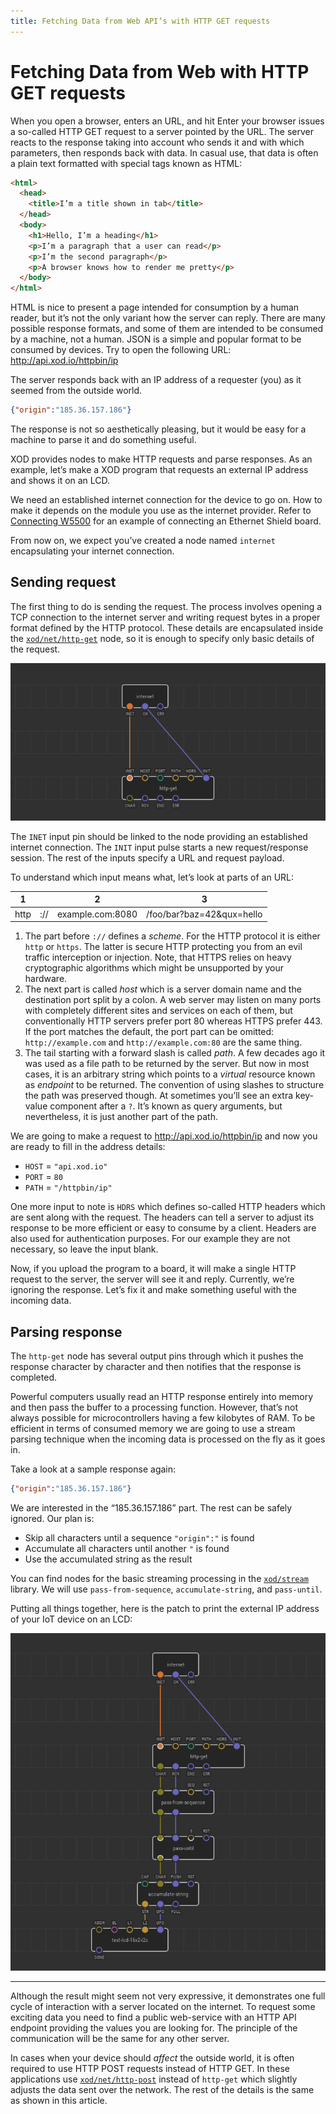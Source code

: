 ```yaml
---
title: Fetching Data from Web API’s with HTTP GET requests
---
```


# Fetching Data from Web with HTTP GET requests

When you open a browser, enters an URL, and hit Enter your browser issues a
so-called HTTP GET request to a server pointed by the URL. The server reacts to
the response taking into account who sends it and with which parameters, then
responds back with data. In casual use, that data is often a plain text
formatted with special tags known as HTML:

```html
<html>
  <head>
    <title>I’m a title shown in tab</title>
  </head>
  <body>
    <h1>Hello, I’m a heading</h1>
    <p>I’m a paragraph that a user can read</p>
    <p>I’m the second paragraph</p>
    <p>A browser knows how to render me pretty</p>
  </body>
</html>
```

HTML is nice to present a page intended for consumption by a human reader, but
it’s not the only variant how the server can reply. There are many possible
response formats, and some of them are intended to be consumed by a machine, not
a human. JSON is a simple and popular format to be consumed by devices. Try to
open the following URL: http://api.xod.io/httpbin/ip

The server responds back with an IP address of a requester (you) as it seemed
from the outside world.

```json
{"origin":"185.36.157.186"}
```

The response is not so aesthetically pleasing, but it would be easy for a
machine to parse it and do something useful.

XOD provides nodes to make HTTP requests and parse responses. As an example,
let’s make a XOD program that requests an external IP address and shows it on an
LCD.

We need an established internet connection for the device to go on. How to make
it depends on the module you use as the internet provider. Refer to
[Connecting W5500](../w5500-connection/) for an example of connecting an
Ethernet Shield board.

From now on, we expect you’ve created a node named `internet` encapsulating your
internet connection.

## Sending request

The first thing to do is sending the request. The process involves opening a TCP
connection to the internet server and writing request bytes in a proper format
defined by the HTTP protocol. These details are encapsulated inside the
[`xod/net/http-get`](https://xod.io/libs/xod/net/http-get) node, so it is enough
to specify only basic details of the request.

![HTTP request on ready](./request.patch.png)

The `INET` input pin should be linked to the node providing an established
internet connection. The `INIT` input pulse starts a new request/response
session. The rest of the inputs specify a URL and request payload.

To understand which input means what, let’s look at parts of an URL:

<table class="ui very basic collapsing table">
  <thead>
    <tr>
      <th><div class="ui teal label">1</div></th>
      <th></th>
      <th><div class="ui teal label">2</div></th>
      <th><div class="ui teal label">3</div></th>
    </tr>
  </thead>
  <tbody>
    <tr>
      <td>http</td>
      <td>://</td>
      <td>example.com:8080</td>
      <td>/foo/bar?baz=42&qux=hello</td>
    </tr>
  </tbody>
</table>

1.  The part before `://` defines a _scheme_. For the HTTP protocol it is either
    `http` or `https`. The latter is secure HTTP protecting you from an evil
    traffic interception or injection. Note, that HTTPS relies on heavy
    cryptographic algorithms which might be unsupported by your hardware.
2.  The next part is called _host_ which is a server domain name and the
    destination port split by a colon. A web server may listen on many ports
    with completely different sites and services on each of them, but
    conventionally HTTP servers prefer port 80 whereas HTTPS prefer 443. If the
    port matches the default, the port part can be omitted: `http://example.com`
    and `http://example.com:80` are the same thing.
3.  The tail starting with a forward slash is called _path_. A few decades ago
    it was used as a file path to be returned by the server. But now in most
    cases, it is an arbitrary string which points to a _virtual_ resource known
    as _endpoint_ to be returned. The convention of using slashes to structure
    the path was preserved though. At sometimes you’ll see an extra key-value
    component after a `?`. It’s known as query arguments, but nevertheless, it
    is just another part of the path.

We are going to make a request to http://api.xod.io/httpbin/ip and now you are
ready to fill in the address details:

- `HOST` = `"api.xod.io"`
- `PORT` = `80`
- `PATH` = `"/httpbin/ip"`

One more input to note is `HDRS` which defines so-called HTTP headers which are
sent along with the request. The headers can tell a server to adjust its
response to be more efficient or easy to consume by a client. Headers are also
used for authentication purposes. For our example they are not necessary, so
leave the input blank.

Now, if you upload the program to a board, it will make a single HTTP request to
the server, the server will see it and reply. Currently, we’re ignoring the
response. Let’s fix it and make something useful with the incoming data.

## Parsing response

The `http-get` node has several output pins through which it pushes the response
character by character and then notifies that the response is completed.

Powerful computers usually read an HTTP response entirely into memory and then
pass the buffer to a processing function. However, that’s not always possible
for microcontrollers having a few kilobytes of RAM. To be efficient in terms of
consumed memory we are going to use a stream parsing technique when the incoming
data is processed on the fly as it goes in.

Take a look at a sample response again:

```json
{"origin":"185.36.157.186"}
```

We are interested in the “185.36.157.186” part. The rest can be safely ignored.
Our plan is:

- Skip all characters until a sequence `"origin":"` is found
- Accumulate all characters until another `"` is found
- Use the accumulated string as the result

You can find nodes for the basic streaming processing in the
[`xod/stream`](https://xod.io/libs/xod/stream/) library. We will use
`pass-from-sequence`, `accumulate-string`, and `pass-until`.

Putting all things together, here is the patch to print the external IP address
of your IoT device on an LCD:

![External IP on LCD](./print-ip.patch.png)

---

Although the result might seem not very expressive, it demonstrates one full
cycle of interaction with a server located on the internet. To request some
exciting data you need to find a public web-service with an HTTP API endpoint
providing the values you are looking for. The principle of the communication
will be the same for any other server.

In cases when your device should _affect_ the outside world, it is often
required to use HTTP POST requests instead of HTTP GET. In these applications
use [`xod/net/http-post`](https://xod.io/libs/xod/net/http-post/) instead of
`http-get` which slightly adjusts the data sent over the network. The rest of
the details is the same as shown in this article.
